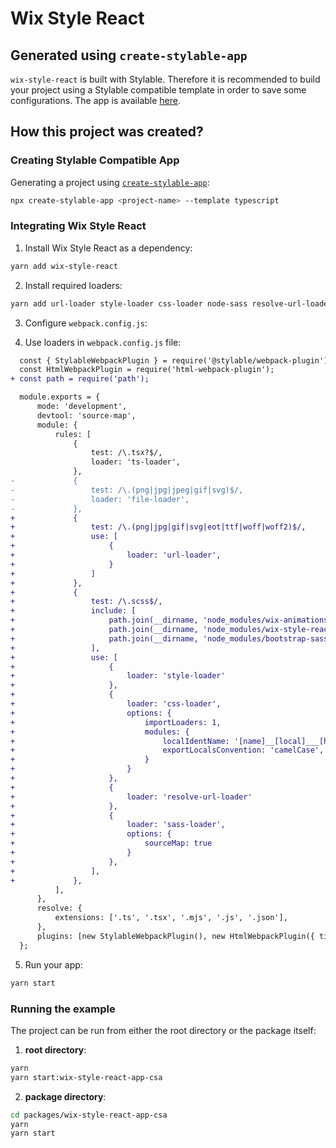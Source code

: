 # Wix Style React 
## Generated using `create-stylable-app`

`wix-style-react` is built with Stylable. Therefore it is recommended to build your project using a Stylable compatible template in order to save some configurations. 
The app is available [here](https://design-systems-examples.vercel.app). 

## How this project was created?

### Creating Stylable Compatible App

Generating a project using [`create-stylable-app`](https://stylable.io/docs/getting-started/install-configure/):
```bash
npx create-stylable-app <project-name> --template typescript
```

### Integrating Wix Style React

1. Install Wix Style React as a dependency:
```bash
yarn add wix-style-react
```
2. Install required loaders:
```bash
yarn add url-loader style-loader css-loader node-sass resolve-url-loader sass-loader --dev
```
3. Configure `webpack.config.js`:

4. Use loaders in `webpack.config.js` file:
```diff
  const { StylableWebpackPlugin } = require('@stylable/webpack-plugin');
  const HtmlWebpackPlugin = require('html-webpack-plugin');
+ const path = require('path');

  module.exports = {
      mode: 'development',
      devtool: 'source-map',
      module: {
          rules: [
              {
                  test: /\.tsx?$/,
                  loader: 'ts-loader',
              },
-             {
-                 test: /\.(png|jpg|jpeg|gif|svg)$/,
-                 loader: 'file-loader',
-             },
+             {
+                 test: /\.(png|jpg|gif|svg|eot|ttf|woff|woff2)$/,
+                 use: [
+                     {
+                         loader: 'url-loader',
+                     }
+                 ]
+             },
+             {
+                 test: /\.scss$/,
+                 include: [
+                     path.join(__dirname, 'node_modules/wix-animations'),
+                     path.join(__dirname, 'node_modules/wix-style-react'),
+                     path.join(__dirname, 'node_modules/bootstrap-sass')
+                 ],
+                 use: [
+                     {
+                         loader: 'style-loader'
+                     },
+                     {
+                         loader: 'css-loader',
+                         options: {
+                             importLoaders: 1,
+                             modules: {
+                                 localIdentName: '[name]__[local]___[hash:base64:5]',
+                                 exportLocalsConvention: 'camelCase',
+                             }
+                         }
+                     },
+                     {
+                         loader: 'resolve-url-loader'
+                     },
+                     {
+                         loader: 'sass-loader',
+                         options: {
+                             sourceMap: true
+                         }
+                     },
+                 ],
+             },
          ],
      },
      resolve: {
          extensions: ['.ts', '.tsx', '.mjs', '.js', '.json'],
      },
      plugins: [new StylableWebpackPlugin(), new HtmlWebpackPlugin({ title: 'Stylable App' })],
  };
```

5. Run your app:
```bash
yarn start
```

### Running the example
The project can be run from either the root directory or the package itself:
1. **root directory**: 
```bash 
yarn
yarn start:wix-style-react-app-csa
```

2. **package directory**: 
```bash 
cd packages/wix-style-react-app-csa
yarn
yarn start
```
